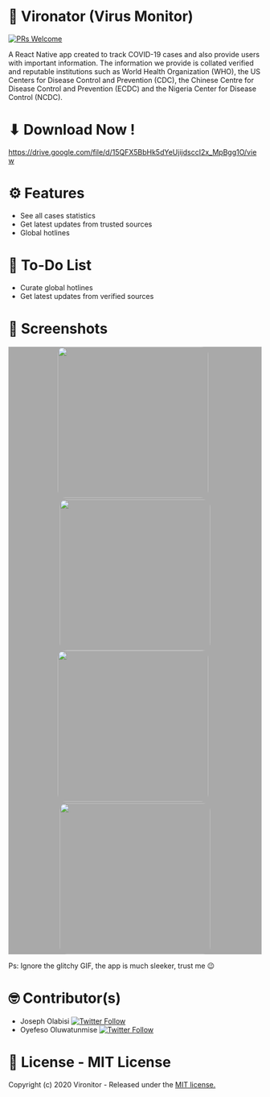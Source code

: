 # 📱 Vironator (Virus Monitor)

[![PRs Welcome](https://img.shields.io/badge/PRs-welcome-brightgreen.svg?style=flat-square)](http://makeapullrequest.com)

A React Native app created to track COVID-19 cases and also provide users with important information. 
The information we provide is collated verified and reputable institutions such as World Health Organization (WHO), the US Centers for Disease Control and Prevention (CDC), 
the Chinese Centre for Disease Control and Prevention (ECDC) and the Nigeria Center for Disease Control (NCDC).

# ⬇ Download Now !
https://drive.google.com/file/d/15QFX5BbHk5dYeUjijdsccI2x_MpBgg1O/view

# ⚙ Features
- See all cases statistics
- Get latest updates from trusted sources
- Global hotlines

# 🧾 To-Do List
- Curate global hotlines
- Get latest updates from verified sources 

# 📸 Screenshots
<div style="background-color:rgb(169,169,169); text-align:center">
<img src="screenshots/vn1.png" width="300" style="border-radius: 15px">
&nbsp;
<img src="screenshots/vn3.png" width="300" style="border-radius: 15px">
</div>

<div style="background-color:rgb(169,169,169); text-align:center">
<img src="screenshots/adv.jpg" width="300" style="border-radius: 15px">
&nbsp;
<img src="screenshots/Covid19.gif" width="300" style="border-radius: 15px">
</div>

Ps: Ignore the glitchy GIF, the app is much sleeker, trust me 😉

# 🤓 Contributor(s)
- Joseph Olabisi [![Twitter Follow](https://img.shields.io/twitter/follow/olawwwale?label=Follow&style=social)](https://twitter.com/olawwwale)
- Oyefeso Oluwatunmise [![Twitter Follow](https://img.shields.io/twitter/follow/oyefesotunmise?label=Follow&style=social)](https://twitter.com/oyefesotunmise)

# 🧾 License - MIT License
Copyright (c) 2020 Vironitor - Released under the <a href="https://github.com/Blac-Panda/react-native-covid19/blob/master/LICENSE.txt">MIT license.</a>
